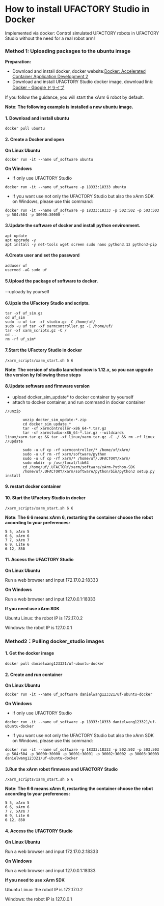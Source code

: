
# How to install UFACTORY Studio in Docker
 Implemented via docker: Control simulated UFACTORY robots in UFACTORY Studio
  without the need for a real robot arm!

### Method 1: Uploading packages to the ubuntu image <a href="#method-1-uploading-packages-to-the-ubuntu-image" id="method-1-uploading-packages-to-the-ubuntu-image"></a>

**Preparation:**

* Download and install docker, docker website:[Docker: Accelerated Container Application Development 2](https://www.docker.com/)
* Download and install UFACTORY Studio docker image, download link:[ Docker - Google ドライブ](https://drive.google.com/drive/folders/1gae-RRkVPG7pH7n3KtrRHRkzKYW0GTbO)

If you follow the guidance, you will start the xArm 6 robot by default.

**Note: The following example is installed a new ubuntu image.**

#### 1. Download and install ubuntu <a href="#id-1.download-and-install-ubuntu" id="id-1.download-and-install-ubuntu"></a>

```
docker pull ubuntu
```

#### 2. Create a Docker and open <a href="#id-2.create-a-docker-and-open" id="id-2.create-a-docker-and-open"></a>

**On Linux Ubuntu**

```
docker run -it --name uf_software ubuntu
```

**On Windows**

* If only use UFACTORY Studio

```
docker run -it --name uf_software -p 18333:18333 ubuntu
```

* If you want use not only the UFACTORY Studio but also the xArm SDK on Windows, please use this command:

```
docker run -it --name uf_software -p 18333:18333 -p 502:502 -p 503:503 -p 504:504 -p 30000:30000 -
```

#### 3.Update the software of docker and install python environment. <a href="#id-3.update-the-software-of-docker-and-install-python-environment" id="id-3.update-the-software-of-docker-and-install-python-environment"></a>

```
apt update 
apt upgrade -y 
apt install -y net-tools wget screen sudo nano python3.12 python3-pip
```

#### 4.Create user and set the password <a href="#id-4.create-user-and-set-the-password" id="id-4.create-user-and-set-the-password"></a>

```
adduser uf 
usermod -aG sudo uf 
```

#### 5.Upload the package of software to docker. <a href="#id-5.upload-the-package-of-software-to-docker" id="id-5.upload-the-package-of-software-to-docker"></a>

\--uploady by yourself

#### 6.Upzie the UFactory Studio and scripts. <a href="#id-6.upzie-the-ufactory-studio-and-scripts" id="id-6.upzie-the-ufactory-studio-and-scripts"></a>

```
tar -xf uf_sim.gz 
cd uf_sim
sudo -u uf tar -xf studio.gz -C /home/uf/ 
sudo -u uf tar -xf xarmcontroller.gz -C /home/uf/ 
tar -xf xarm_scripts.gz -C / 
cd .. 
rm -rf uf_sim* 
```

#### 7.Start the UFactory Studio in docker <a href="#id-7.start-the-ufactory-studio-in-docker" id="id-7.start-the-ufactory-studio-in-docker"></a>

```
/xarm_scripts/xarm_start.sh 6 6
```

**Note: The version of studio launched now is 1.12.x, so you can upgrade the version by following these steps**

#### 8.Update software and firmware version <a href="#id-8.update-software-and-firmware-version" id="id-8.update-software-and-firmware-version"></a>

* upload docker\_sim\_update\* to docker container by yourself
* attach to docker container, and run command in docker container

```
//unzip

        unzip docker_sim_update-*.zip
        cd docker_sim_update_*
        tar -xf xarmcontroller-x86_64-*.tar.gz
        tar -xf xarmstudio-x86_64-*.tar.gz --wildcards linux/xarm.tar.gz && tar -xf linux/xarm.tar.gz -C ./ && rm -rf linux
//update

        sudo -u uf cp -rf xarmcontroller/* /home/uf/xArm/
        sudo -u uf rm -rf xarm/software/python
        sudo -u uf cp -rf xarm/* /home/uf/.UFACTORY/xarm/
        sudo mkdir -p /usr/local/lib64
        cd /home/uf/.UFACTORY/xarm/software/xArm-Python-SDK
        /home/uf/.UFACTORY/xarm/software/python/bin/python3 setup.py install
```

#### 9. restart docker container <a href="#id-9.restart-docker-container" id="id-9.restart-docker-container"></a>

#### 10. Start the UFactory Studio in docker <a href="#id-10.-start-the-ufactory-studio-in-docker" id="id-10.-start-the-ufactory-studio-in-docker"></a>

```
/xarm_scripts/xarm_start.sh 6 6
```

**Note: The 6 6 means xArm 6, restarting the container choose the robot according to your preferences:**

```
5 5, xArm 5
6 6, xArm 6
7 7, xArm 7
6 9, Lite 6
6 12, 850
```

#### 11. Access the UFACTORY Studio <a href="#id-11.access-the-ufactory-studio" id="id-11.access-the-ufactory-studio"></a>

**On Linux Ubuntu**

Run a web browser and input 172.17.0.2:18333

**On Windows**

Run a web browser and input 127.0.0.1:18333

**If you need use xArm SDK**

Ubuntu Linux: the robot IP is 172.17.0.2

Windows: the robot IP is 127.0.0.1

### Method2：Pulling docker\_studio images <a href="#method2-pulling-docker_studio-images" id="method2-pulling-docker_studio-images"></a>

#### 1. Get the docker image <a href="#id-1.get-the-docker-image" id="id-1.get-the-docker-image"></a>

```
docker pull danielwang123321/uf-ubuntu-docker
```

#### 2. Create and run container <a href="#id-2.create-and-run-container" id="id-2.create-and-run-container"></a>

**On Linux Ubuntu**

```
docker run -it --name uf_software danielwang123321/uf-ubuntu-docker
```

**On Windows**

* If only use UFACTORY Studio

```
docker run -it --name uf_software -p 18333:18333 danielwang123321/uf-ubuntu-docker
```

* If you want use not only the UFACTORY Studio but also the xArm SDK on Windows, please use this command:

```
docker run -it --name uf_software -p 18333:18333 -p 502:502 -p 503:503 -p 504:504 -p 30000:30000 -p 30001:30001 -p 30002:30002 -p 30003:30003  danielwang123321/uf-ubuntu-docker
```

#### 3.Run the xArm robot firmware and UFACTORY Studio <a href="#id-3.run-the-xarm-robot-firmware-and-ufactory-studio" id="id-3.run-the-xarm-robot-firmware-and-ufactory-studio"></a>

```
/xarm_scripts/xarm_start.sh 6 6
```

**Note: The 6 6 means xArm 6, restarting the container choose the robot according to your preferences:**

```
5 5, xArm 5
6 6, xArm 6
7 7, xArm 7
6 9, Lite 6
6 12, 850
```

#### 4. Access the UFACTORY Studio <a href="#id-4.access-the-ufactory-studio" id="id-4.access-the-ufactory-studio"></a>

**On Linux Ubuntu**

Run a web browser and input 172.17.0.2:18333

**On Windows**

Run a web browser and input 127.0.0.1:18333

**If you need to use xArm SDK**

Ubuntu Linux: the robot IP is 172.17.0.2

Windows: the robot IP is 127.0.0.1


